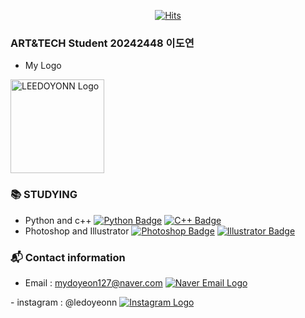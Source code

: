 <div align=center>

[![Hits](https://hits.seeyoufarm.com/api/count/incr/badge.svg?url=https%3A%2F%2Fgithub.com%2Fmydoyeon&count_bg=%23FFE300&title_bg=%23000000&icon=&icon_color=%23E7E7E7&title=hits&edge_flat=false)](https://hits.seeyoufarm.com)
</div>

### ART&TECH Student 20242448 이도연
- My Logo
<a href="https://github.com/mydoyeon">
  <img src="https://ifh.cc/g/WCCK4X.jpg" alt="LEEDOYONN Logo" width="150">
</a>

### 📚 STUDYING
- Python and c++
[![Python Badge](https://img.shields.io/badge/-Python-blue?style=flat-square&logo=python&logoColor=white&link=https://www.python.org/)](https://www.python.org/) [![C++ Badge](https://img.shields.io/badge/-C++-00599C?style=flat-square&logo=c%2B%2B&logoColor=white&link=https://isocpp.org/)](https://isocpp.org/)
- Photoshop and Illustrator
[![Photoshop Badge](https://img.shields.io/badge/-Photoshop-31A8FF?style=flat-square&logo=adobe-photoshop&logoColor=white&link=https://www.adobe.com/products/photoshop.html)](https://www.adobe.com/products/photoshop.html) [![Illustrator Badge](https://img.shields.io/badge/-Illustrator-FF9A00?style=flat-square&logo=adobe-illustrator&logoColor=white&link=https://www.adobe.com/products/illustrator.html)](https://www.adobe.com/products/illustrator.html)

### 📬 Contact information
- Email : mydoyeon127@naver.com <a href="mailto:mydoyeon@naver.com" target="_blank">
  <img src="https://img.shields.io/badge/-Naver%20Mail-green?style=flat-square&logo=naver&logoColor=white&link=https://mail.naver.com" alt="Naver Email Logo">
</a>
- instagram : @ledoyeonn <a href="https://www.instagram.com/ledoyeonn/" target="_blank">
  <img src="https://img.shields.io/badge/-Instagram-purple?style=flat-square&logo=instagram&logoColor=white" alt="Instagram Logo">
</a>

